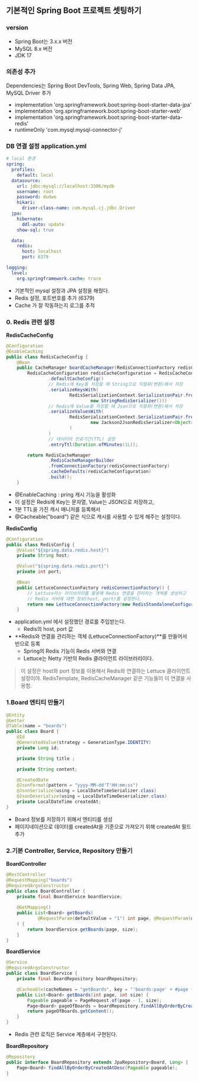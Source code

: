 ## 기본적인 Spring Boot 프로젝트 셋팅하기
### version
- Spring Boot는 3.x.x 버전
- MySQL 8.x 버전
- JDK 17

### 의존성 추가 
Dependencies는 Spring Boot DevTools, Spring Web, Spring Data JPA, MySQL Driver 추가 
- implementation 'org.springframework.boot:spring-boot-starter-data-jpa'
- implementation 'org.springframework.boot:spring-boot-starter-web'
- implementation 'org.springframework.boot:spring-boot-starter-data-redis'
- runtimeOnly 'com.mysql:mysql-connector-j' 


### DB 연결 설정 application.yml
```yml
# local 환경
spring:
  profiles:
    default: local
  datasource:
    url: jdbc:mysql://localhost:3306/mydb
    username: root
    password: dudwo
    hikari:
      driver-class-name: com.mysql.cj.jdbc.Driver
  jpa:
    hibernate:
      ddl-auto: update
    show-sql: true

  data:
    redis:
      host: localhost
      port: 6379

logging:
  level:
    org.springframework.cache: trace

```
- 기본적인 mysql 설정과 JPA 설정을 해줬다.
- Redis 설정, 포트번호를 추가 (6379)
- Cache 가 잘 작동하는지 로그를 추적

### 0. Redis 관련 설정
**RedisCacheConfig**
```java
@Configuration
@EnableCaching
public class RedisCacheConfig {
    @Bean
    public CacheManager boardCacheManager(RedisConnectionFactory redisConnectionFactory) {
        RedisCacheConfiguration redisCacheConfiguration = RedisCacheConfiguration
                .defaultCacheConfig()
                // Redis에 Key를 저장할 때 String으로 직렬화(변환)해서 저장
                .serializeKeysWith(
                        RedisSerializationContext.SerializationPair.fromSerializer(
                                new StringRedisSerializer()))
                // Redis에 Value를 저장할 때 Json으로 직렬화(변환)해서 저장
                .serializeValuesWith(
                        RedisSerializationContext.SerializationPair.fromSerializer(
                                new Jackson2JsonRedisSerializer<Object>(Object.class)
                        )
                )
                // 데이터의 만료기간(TTL) 설정
                .entryTtl(Duration.ofMinutes(1L));

        return RedisCacheManager
                .RedisCacheManagerBuilder
                .fromConnectionFactory(redisConnectionFactory)
                .cacheDefaults(redisCacheConfiguration)
                .build();
    }
```
- @EnableCaching : pring 캐시 기능을 활성화
- 이 설정은 Redis에 Key는 문자열, Value는 JSON으로 저장하고,
- 1분 TTL을 가진 캐시 매니저를 등록해서
- @Cacheable("board") 같은 식으로 캐시를 사용할 수 있게 해주는 설정이다.


**RedisConfig**
```java
@Configuration
public class RedisConfig {
    @Value("${spring.data.redis.host}")
    private String host;

    @Value("${spring.data.redis.port}")
    private int port;

    @Bean
    public LettuceConnectionFactory redisConnectionFactory() {
        // Lettuce라는 라이브러리를 활용해 Redis 연결을 관리하는 객체를 생성하고
        // Redis 서버에 대한 정보(host, port)를 설정한다.
        return new LettuceConnectionFactory(new RedisStandaloneConfiguration(host, port));
    }
```
- application.yml 에서 설정했던 경로를 주입받는다.
  - Redis의 host, port 값
- **Redis와 연결을 관리하는 객체 (LettuceConnectionFactory)**를 만들어서 빈으로 등록
  - Spring의 Redis 기능이 Redis 서버와 연결
  - Lettuce는 Netty 기반의 Redis 클라이언트 라이브러리이다.
   
> 이 설정은 host와 port 정보를 이용해서 Redis와 연결하는 Lettuce 클라이언트 설정이야. RedisTemplate, RedisCacheManager 같은 기능들이 이 연결을 사용함.

### 1.Board 엔티티 만들기
```java
@Entity
@Getter
@Table(name = "boards")
public class Board {
    @Id
    @GeneratedValue(strategy = GenerationType.IDENTITY)
    private Long id;

    private String title ;

    private String content;

    @CreatedDate
    @JsonFormat(pattern = "yyyy-MM-dd'T'HH:mm:ss")
    @JsonSerialize(using = LocalDateTimeSerializer.class)
    @JsonDeserialize(using = LocalDateTimeDeserializer.class)
    private LocalDateTime createdAt;
}
```
- Board 정보를 저장하기 위해서 엔티티를 생성
- 페이지네이션으로 데이터를 createdAt을 기준으로 가져오기 위해 createdAt 필드 추가

### 2.기본 Controller, Service, Repository 만들기
**BoardController**
```java
@RestController
@RequestMapping("boards")
@RequiredArgsConstructor
public class BoardController {
    private final BoardService boardService;
    
    @GetMapping()
    public List<Board> getBoards(
            @RequestParam(defaultValue = "1") int page, @RequestParam(defaultValue = "10") int size
    ) {
        return boardService.getBoards(page, size);
    }
}
```


**BoardService**
```java
@Service
@RequiredArgsConstructor
public class BoardService {
    private final BoardRepository boardRepository;

    @Cacheable(cacheNames = "getBoards", key = "'boards:page' + #page + 'size' + #size", cacheManager = "boardCacheManager")
    public List<Board> getBoards(int page, int size) {
        Pageable pageable = PageRequest.of(page - 1, size);
        Page<Board> pageOfBoards = boardRepository.findAllByOrderByCreatedAtDesc(pageable);
        return pageOfBoards.getContent();
    }
}
```
- Redis 관련 로직은 Service 계층에서 구현된다. 

**BoardRepository**
```java
@Repository
public interface BoardRepository extends JpaRepository<Board, Long> {
    Page<Board> findAllByOrderByCreatedAtDesc(Pageable pageable);
}
```
